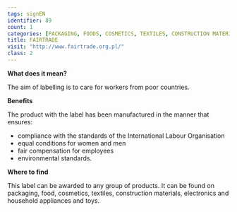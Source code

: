 ```yaml
---
tags: signEN
identifier: 89
count: 1
categories: [PACKAGING, FOODS, COSMETICS, TEXTILES, CONSTRUCTION MATERIALS, ELECTRONICS AND HOUSEHOLD APPLIANCES, TOYS, WASTE]
title: FAIRTRADE
visit: "http://www.fairtrade.org.pl/"
class: 2
---
```

**What does it mean?**

The aim of labelling is to care for workers from poor countries.

**Benefits**

The product with the label has been manufactured in the manner that ensures:
- compliance with the standards of the International Labour Organisation
- equal conditions for women and men
- fair compensation for employees
- environmental standards.

**Where to find**

This label can be awarded to any group of products. It can be found on packaging, food, cosmetics, textiles, construction materials, electronics and household appliances and toys.
